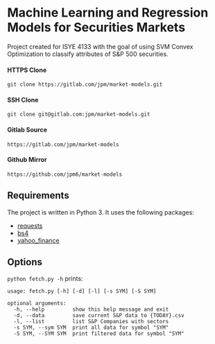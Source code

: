 # Machine Learning and Regression Models for Securities Markets 
Project created for ISYE 4133 with the goal of using SVM Convex Optimization to classify attributes of S&P 500 securities.

#### HTTPS Clone
```
git clone https://gitlab.com/jpm/market-models.git
```
#### SSH Clone
```
git clone git@gitlab.com:jpm/market-models.git
```
#### Gitlab Source
```
https://gitlab.com/jpm/market-models
```
#### Github Mirror
```
https://github.com/jpm6/market-models
```

## Requirements
The project is written in Python 3.  It uses the following packages:

- [requests](http://docs.python-requests.org/en/master/)
- [bs4](https://www.crummy.com/software/BeautifulSoup/)
- [yahoo_finance](https://pypi.python.org/pypi/yahoo-finance)

## Options
`python fetch.py -h` prints:
```
usage: fetch.py [-h] [-d] [-l] [-s SYM] [-S SYM]

optional arguments:
  -h, --help         show this help message and exit
  -d, --data         save current S&P data to {TODAY}.csv
  -l, --list         list S&P Companies with sectors
  -s SYM, --sym SYM  print all data for symbol "SYM"
  -S SYM, --SYM SYM  print filtered data for symbol "SYM"

```

